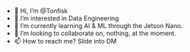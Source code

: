 - 👋 Hi, I’m @Tonfisk
- 👀 I’m interested in Data Engineering
- 🌱 I’m currently learning AI & ML through the Jetson Nano.
- 💞️ I’m looking to collaborate on, nothing, at the moment. 
- 📫 How to reach me? Slide into DM

<!---
Tonfisk/Tonfisk is a ✨ special ✨ repository because its `README.md` (this file) appears on your GitHub profile.
You can click the Preview link to take a look at your changes.
--->
